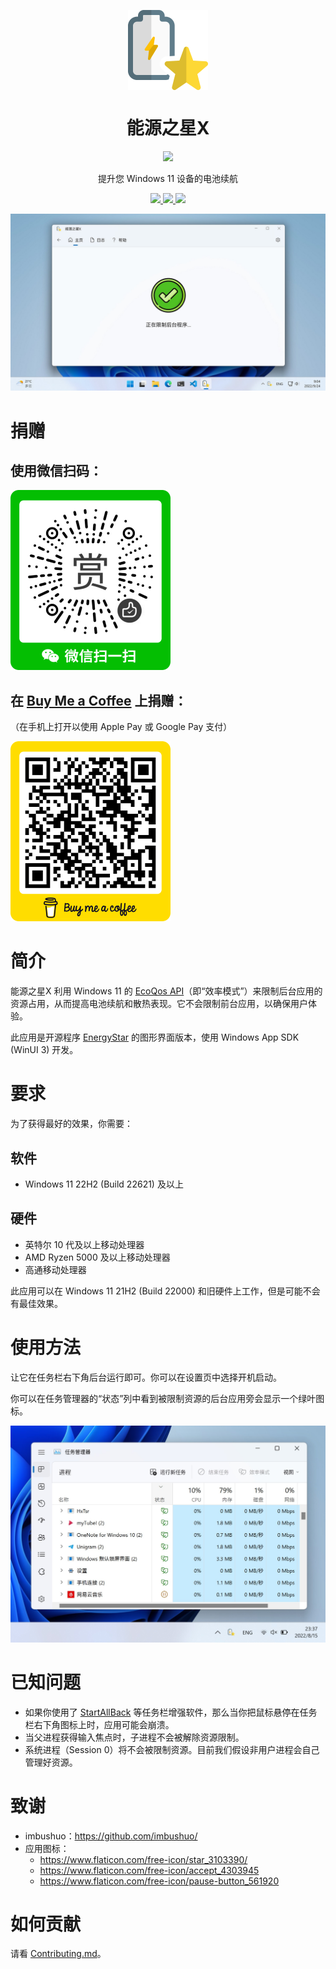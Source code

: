 <p align="center">
  <img width="128" align="center" src="EnergyStarX/Assets/Icon.png" />
</p>

<h1 align="center" style="font-weight: bold">
  能源之星X
</h1>

<p align="center">
  <a title="从 Microsoft 获取" href="https://apps.microsoft.com/store/detail/9NF7JTB3B17P?launch=true&mode=full" target="_blank">
    <img src="https://get.microsoft.com/images/zh-CN%20dark.svg" width=144 />
  </a>
</p>

<p align="center">
  提升您 Windows 11 设备的电池续航
</p>

<p align="center">
  <a title="GitHub Release" href="https://github.com/JasonWei512/EnergyStarX/releases"">
    <img src="https://img.shields.io/github/v/release/JasonWei512/EnergyStarX?label=%E7%89%88%E6%9C%AC&color=red" />
  </a>
  <a title="微软商店评分" href="https://www.microsoft.com/store/productId/9NF7JTB3B17P" target="_blank">
    <img src="https://img.shields.io/endpoint?color=blue&label=%E5%BE%AE%E8%BD%AF%E5%95%86%E5%BA%97%E8%AF%84%E5%88%86&url=https%3A%2F%2Fmicrosoft-store-badge.fly.dev%2Fapi%2Frating%3FstoreId%3D9NF7JTB3B17P" />
  </a>
  <a title="Crowdin" href="https://crowdin.com/project/energystarx" target="_blank">
    <img src="https://badges.crowdin.net/energystarx/localized.svg" />
  </a>
</p>

![Screenshot](.github/images/Screenshot.png)


# 捐赠

## 使用微信扫码：

![微信赞赏码](./EnergyStarX/Assets/InApp/WeChat_Donation_QR_Code.png)

## 在 [Buy Me a Coffee](https://www.buymeacoffee.com/nickjohn) 上捐赠：

（在手机上打开以使用 Apple Pay 或 Google Pay 支付）

[![Buy me a coffee](./EnergyStarX/Assets/InApp/Buy_me_a_coffee.png)](https://www.buymeacoffee.com/nickjohn)


# 简介

能源之星X 利用 Windows 11 的 [EcoQos API](https://devblogs.microsoft.com/performance-diagnostics/introducing-ecoqos/)（即“效率模式”）来限制后台应用的资源占用，从而提高电池续航和散热表现。它不会限制前台应用，以确保用户体验。

此应用是开源程序 [EnergyStar](https://github.com/imbushuo/EnergyStar/) 的图形界面版本，使用 Windows App SDK (WinUI 3) 开发。


# 要求

为了获得最好的效果，你需要：

## 软件

- Windows 11 22H2 (Build 22621) 及以上

## 硬件

- 英特尔 10 代及以上移动处理器
- AMD Ryzen 5000 及以上移动处理器
- 高通移动处理器

此应用可以在 Windows 11 21H2 (Build 22000) 和旧硬件上工作，但是可能不会有最佳效果。


# 使用方法

让它在任务栏右下角后台运行即可。你可以在设置页中选择开机启动。

你可以在任务管理器的“状态”列中看到被限制资源的后台应用旁会显示一个绿叶图标。

![任务管理器绿叶](/EnergyStarX/Assets/InApp/Task_Manager_Leaf.jpg)


# 已知问题

- 如果你使用了 [StartAllBack](https://www.startallback.com/) 等任务栏增强软件，那么当你把鼠标悬停在任务栏右下角图标上时，应用可能会崩溃。
- 当父进程获得输入焦点时，子进程不会被解除资源限制。
- 系统进程（Session 0）将不会被限制资源。目前我们假设非用户进程会自己管理好资源。


# 致谢

- imbushuo：https://github.com/imbushuo/
- 应用图标：
  - https://www.flaticon.com/free-icon/star_3103390/
  - https://www.flaticon.com/free-icon/accept_4303945
  - https://www.flaticon.com/free-icon/pause-button_561920


# 如何贡献

请看 [Contributing.md](./doc/Contributing.zh-hans.md)。